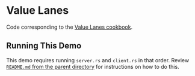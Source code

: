 # Value Lanes

Code corresponding to the [Value Lanes cookbook](https://swimos.org/tutorials/value-lanes/).

## Running This Demo

This demo requires running `server.rs` and `client.rs` in that order. Review [`README.md` from the parent directory](../README.md) for instructions on how to do this.